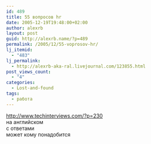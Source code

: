 ```yaml
---
id: 489
title: 55 вопросов hr
date: 2005-12-19T19:48:00+02:00
author: alexrb
layout: post
guid: http://alexrb.name/?p=489
permalink: /2005/12/55-voprosov-hr/
lj_itemid:
  - "483"
lj_permalink:
  - http://alexrb-aka-ral.livejournal.com/123855.html
post_views_count:
  - "4"
categories:
  - Lost-and-found
tags:
  - работа
---
```

http://www.techinterviews.com/?p=230  
на английском  
с ответами  
может кому понадобится